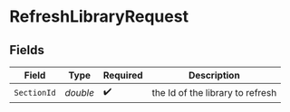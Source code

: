 # RefreshLibraryRequest


## Fields

| Field                            | Type                             | Required                         | Description                      |
| -------------------------------- | -------------------------------- | -------------------------------- | -------------------------------- |
| `SectionId`                      | *double*                         | :heavy_check_mark:               | the Id of the library to refresh |